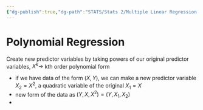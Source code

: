 ```yaml
---
{"dg-publish":true,"dg-path":"STATS/Stats 2/Multiple Linear Regression.md","permalink":"/stats/stats-2/multiple-linear-regression/","created":"2025-01-27T12:41:49.429-05:00","updated":"2025-07-07T17:33:00.014-04:00"}
---
```



# Polynomial Regression
Create new predictor variables by taking powers of our original predictor variables, $X^k\to$ kth order polynomial form
- if we have data of the form $(X,Y)$, we can make a new predictor variable $X_{2}=X^2$, a quadratic variable of the original $X_{1}=X$
- new form of the data as $(Y,X,X^2)=(Y,X_{1},X_{2})$
- 

